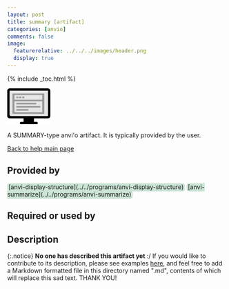 ```yaml
---
layout: post
title: summary [artifact]
categories: [anvio]
comments: false
image:
  featurerelative: ../../../images/header.png
  display: true
---
```



{% include _toc.html %}


<img src="../../images/icons/SUMMARY.png" alt="SUMMARY" style="width:100px; border:none" />

A SUMMARY-type anvi'o artifact. It is typically provided by the user.

[Back to help main page](../../)

## Provided by


<p style="text-align: left" markdown="1"><span style="background:#cbe4d5; padding: 0px 3px 2px 3px; border-radius: 5px;">[anvi-display-structure](../../programs/anvi-display-structure)</span> <span style="background:#cbe4d5; padding: 0px 3px 2px 3px; border-radius: 5px;">[anvi-summarize](../../programs/anvi-summarize)</span></p>


## Required or used by

<p style="text-align: left" markdown="1"></p>

## Description

{:.notice}
**No one has described this artifact yet** :/ If you would like to contribute to its description, please see examples [here](https://github.com/merenlab/anvio/tree/master/anvio/docs), and feel free to add a Markdown formatted file in this directory named ".md", contents of which will replace this sad text. THANK YOU!


